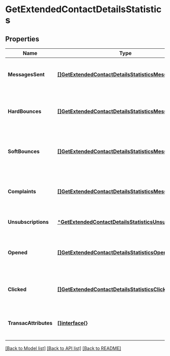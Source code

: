 # GetExtendedContactDetailsStatistics

## Properties
Name | Type | Description | Notes
------------ | ------------- | ------------- | -------------
**MessagesSent** | [**[]GetExtendedContactDetailsStatisticsMessagesSent**](getExtendedContactDetails_statistics_messagesSent.md) | Listing of the sent campaign for the contact | [optional] [default to null]
**HardBounces** | [**[]GetExtendedContactDetailsStatisticsMessagesSent**](getExtendedContactDetails_statistics_messagesSent.md) | Listing of the hardbounes generated by the contact | [optional] [default to null]
**SoftBounces** | [**[]GetExtendedContactDetailsStatisticsMessagesSent**](getExtendedContactDetails_statistics_messagesSent.md) | Listing of the softbounes generated by the contact | [optional] [default to null]
**Complaints** | [**[]GetExtendedContactDetailsStatisticsMessagesSent**](getExtendedContactDetails_statistics_messagesSent.md) | Listing of the complaints generated by the contact | [optional] [default to null]
**Unsubscriptions** | [***GetExtendedContactDetailsStatisticsUnsubscriptions**](getExtendedContactDetails_statistics_unsubscriptions.md) |  | [optional] [default to null]
**Opened** | [**[]GetExtendedContactDetailsStatisticsOpened**](getExtendedContactDetails_statistics_opened.md) | Listing of the openings generated by the contact | [optional] [default to null]
**Clicked** | [**[]GetExtendedContactDetailsStatisticsClicked**](getExtendedContactDetails_statistics_clicked.md) | Listing of the clicks generated by the contact | [optional] [default to null]
**TransacAttributes** | [**[]interface{}**](interface{}.md) | Listing of the transactional attributes for the contact | [optional] [default to null]

[[Back to Model list]](../README.md#documentation-for-models) [[Back to API list]](../README.md#documentation-for-api-endpoints) [[Back to README]](../README.md)

